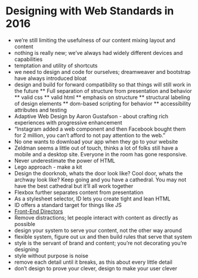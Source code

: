 # Designing with Web Standards in 2016

* we’re still limiting the usefulness of our content mixing layout and content
* nothing is really new; we’ve always had widely different devices and capabilities
* temptation and utility of shortcuts
* we need to design and code for ourselves; dreamweaver and bootstrap have always introduced bloat
* design and build for forward compatibility so that things will still work in the future
   ** Full separation of structure from presentation and behavior
   ** valid css
	 ** valid html
	 ** emphasis on structure
	 ** structural labeling of design elements
	 ** dom-based scripting for behavior
** accessibility attributes and testing
* Adaptive Web Design by Aaron Gustafson - about crafting rich experiences with progressive enhancement
* “Instagram added a web component and then Facebook bought them for 2 million, you can’t afford to not pay attention to the web.”
* No one wants to download your app when they go to your website
* Zeldman seems a little out of touch, thinks a lot of folks still have a mobile and a desktop site. Everyone in the room has gone responsive.
* Never underestimate the power of HTML
* Lego approach - make a kit
* Design the doorknob, whats the door look like? Cool door, whats the archway look like? Keep going and you have a cathedral. You may not have the best cathedral but it’ll all work together
* Flexbox further separates content from presentation
* As a stylesheet selector, ID lets you create tight and lean HTML
* ID offers a standard target for things like JS
* [Front-End Directors](http://www.zeldman.com/2016/05/24/position-wanted-front-end-director/)
* Remove distractions; let people interact with content as directly as possible
* design your system to serve your content, not the other way around
* flexible system, figure out ux and then build rules that serve that system
* style is the servant of brand and content; you’re not decorating you’re designing
* style without purpose is noise
* remove each detail until it breaks, as this about every little detail
* don’t design to prove your clever, design to make your user clever